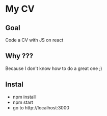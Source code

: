 # My CV

## Goal

Code a CV with JS on react

## Why ???

Because I don't know how to do a great one ;)

## Instal

* npm install
* npm start
* go to http://localhost:3000